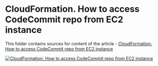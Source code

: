 # CloudFormation. How to access CodeCommit repo from EC2 instance

This folder contains sources for content of the article - [CloudFormation. How to access CodeCommit repo from EC2 instance](https://hands-on.cloud/aws-cloudformation-how-to-access-codecommit-repo-from-ec2-instance/)

[![CloudFormation. How to access CodeCommit repo from EC2 instance](https://hands-on.cloud/aws-cloudformation-how-to-access-codecommit-repo-from-ec2-instance/CloudFormation-How-to-access-CodeCommit-repo-from-EC2-instance.png)](https://hands-on.cloud/aws-cloudformation-how-to-access-codecommit-repo-from-ec2-instance/)
